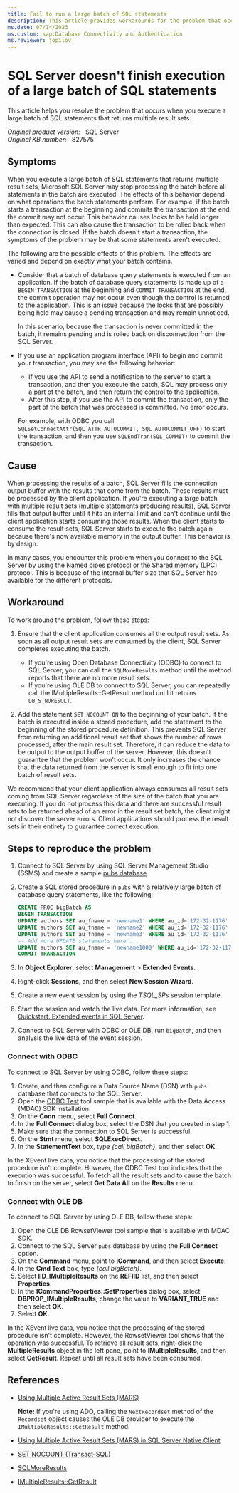 ```yaml
---
title: Fail to run a large batch of SQL statements
description: This article provides workarounds for the problem that occurs when you execute a large batch of SQL statements that returns multiple result sets.
ms.date: 07/14/2023
ms.custom: sap:Database Connectivity and Authentication
ms.reviewer: jopilov
---
```

# SQL Server doesn't finish execution of a large batch of SQL statements

This article helps you resolve the problem that occurs when you execute a large batch of SQL statements that returns multiple result sets.

_Original product version:_ &nbsp; SQL Server  
_Original KB number:_ &nbsp; 827575

## Symptoms

When you execute a large batch of SQL statements that returns multiple result sets, Microsoft SQL Server may stop processing the batch before all statements in the batch are executed. The effects of this behavior depend on what operations the batch statements perform. For example, if the batch starts a transaction at the beginning and commits the transaction at the end, the commit may not occur. This behavior causes locks to be held longer than expected. This can also cause the transaction to be rolled back when the connection is closed. If the batch doesn't start a transaction, the symptoms of the problem may be that some statements aren't executed.

The following are the possible effects of this problem. The effects are varied and depend on exactly what your batch contains.

- Consider that a batch of database query statements is executed from an application. If the batch of database query statements is made up of a `BEGIN TRANSACTION` at the beginning and `COMMIT TRANSACTION` at the end, the commit operation may not occur even though the control is returned to the application. This is an issue because the locks that are possibly being held may cause a pending transaction and may remain unnoticed.

  In this scenario, because the transaction is never committed in the batch, it remains pending and is rolled back on disconnection from the SQL Server.

- If you use an application program interface (API) to begin and commit your transaction, you may see the following behavior:

  - If you use the API to send a notification to the server to start a transaction, and then you execute the batch, SQL may process only a part of the batch, and then return the control to the application.
  - After this step, if you use the API to commit the transaction, only the part of the batch that was processed is committed. No error occurs.

  For example, with ODBC you call `SQLSetConnectAttr(SQL_ATTR_AUTOCOMMIT, SQL_AUTOCOMMIT_OFF)` to start the transaction, and then you use `SQLEndTran(SQL_COMMIT)` to commit the transaction.

## Cause

When processing the results of a batch, SQL Server fills the connection output buffer with the results that come from the batch. These results must be processed by the client application. If you're executing a large batch with multiple result sets (multiple statements producing results), SQL Server fills that output buffer until it hits an internal limit and can't continue until the client application starts consuming those results. When the client starts to consume the result sets, SQL Server starts to execute the batch again because there's now available memory in the output buffer. This behavior is by design.

In many cases, you encounter this problem when you connect to the SQL Server by using the Named pipes protocol or the Shared memory (LPC) protocol. This is because of the internal buffer size that SQL Server has available for the different protocols.

## Workaround

To work around the problem, follow these steps:

1. Ensure that the client application consumes all the output result sets. As soon as all output result sets are consumed by the client, SQL Server completes executing the batch.

    - If you're using Open Database Connectivity (ODBC) to connect to SQL Server, you can call the `SQLMoreResults` method until the method reports that there are no more result sets.
    - If you're using OLE DB to connect to SQL Server, you can repeatedly call the IMultipleResults::GetResult method until it returns `DB_S_NORESULT`.

1. Add the statement `SET NOCOUNT ON` to the beginning of your batch. If the batch is executed inside a stored procedure, add the statement to the beginning of the stored procedure definition. This prevents SQL Server from returning an additional result set that shows the number of rows processed, after the main result set. Therefore, it can reduce the data to be output to the output buffer of the server. However, this doesn't guarantee that the problem won't occur. It only increases the chance that the data returned from the server is small enough to fit into one batch of result sets.

We recommend that your client application always consumes all result sets coming from SQL Server regardless of the size of the batch that you are executing. If you do not process this data and there are successful result sets to be returned ahead of an error in the result set batch, the client might not discover the server errors.  Client applications should process the result sets in their entirety to guarantee correct execution.

## Steps to reproduce the problem

1. Connect to SQL Server by using SQL Server Management Studio (SSMS) and create a sample [pubs database](https://github.com/Microsoft/sql-server-samples/tree/main/samples/databases/northwind-pubs).
1. Create a SQL stored procedure in `pubs` with a relatively large batch of database query statements, like the following:

    ```sql
    CREATE PROC bigBatch AS
    BEGIN TRANSACTION
    UPDATE authors SET au_fname = 'newname1' WHERE au_id='172-32-1176'
    UPDATE authors SET au_fname = 'newname2' WHERE au_id='172-32-1176'
    UPDATE authors SET au_fname = 'newname3' WHERE au_id='172-32-1176'
    -- Add more UPDATE statements here ... 
    UPDATE authors SET au_fname = 'newname1000' WHERE au_id='172-32-1176'
    COMMIT TRANSACTION
    ```

1. In **Object Explorer**, select **Management** > **Extended Events**.
1. Right-click **Sessions**, and then select **New Session Wizard**.
1. Create a new event session by using the _TSQL\_SPs_ session template.
1. Start the session and watch the live data. For more information, see [Quickstart: Extended events in SQL Server](/sql/relational-databases/extended-events/quick-start-extended-events-in-sql-server).
1. Connect to SQL Server with ODBC or OLE DB, run `bigBatch`, and then analysis the live data of the event session.

### Connect with ODBC

To connect to SQL Server by using ODBC, follow these steps:

1. Create, and then configure a Data Source Name (DSN) with `pubs` database that connects to the SQL Server.
1. Open the [ODBC Test](/sql/odbc/odbc-test) tool sample that is available with the Data Access (MDAC) SDK installation.
1. On the **Conn** menu, select **Full Connect**.
1. In the **Full Connect** dialog box, select the DSN that you created in step 1.
1. Make sure that the connection to SQL Server is successful.
1. On the **Stmt** menu, select **SQLExecDirect**.
1. In the **StatementText** box, type _{call bigBatch}_, and then select **OK**.

In the XEvent live data, you notice that the processing of the stored procedure isn't complete. However, the ODBC Test tool indicates that the execution was successful. To fetch all the result sets and to cause the batch to finish on the server, select **Get Data All** on the **Results** menu.

### Connect with OLE DB

To connect to SQL Server by using OLE DB, follow these steps:

1. Open the OLE DB RowsetViewer tool sample that is available with MDAC SDK.
1. Connect to the SQL Server `pubs` database by using the **Full Connect** option.
1. On the **Command** menu, point to **ICommand**, and then select **Execute**.
1. In the **Cmd Text** box, type _{call bigBatch}_.
1. Select **IID_IMultipleResults** on the **REFIID** list, and then select **Properties**.
1. In the **ICommandProperties::SetProperties** dialog box, select **DBPROP_IMultipleResults**, change the value to **VARIANT_TRUE** and then select **OK**.
1. Select **OK**.

In the XEvent live data, you notice that the processing of the stored procedure isn't complete. However, the RowsetViewer tool shows that the operation was successful. To retrieve all result sets, right-click the **MultipleResults** object in the left pane, point to **IMultipleResults**, and then select **GetResult**. Repeat until all result sets have been consumed.

## References

- [Using Multiple Active Result Sets (MARS)](/sql/connect/oledb/features/using-multiple-active-result-sets-mars)

  **Note:** If you're using ADO, calling the `NextRecordset` method of the `Recordset` object causes the OLE DB provider to execute the `IMultipleResults::GetResult` method.

- [Using Multiple Active Result Sets (MARS) in SQL Server Native Client](/sql/relational-databases/native-client/features/using-multiple-active-result-sets-mars)

- [SET NOCOUNT (Transact-SQL)](/sql/t-sql/statements/set-nocount-transact-sql)

- [SQLMoreResults](/sql/relational-databases/native-client-odbc-api/sqlmoreresults)

- [IMultipleResults::GetResult](/previous-versions/windows/desktop/ms723081(v=vs.85))
